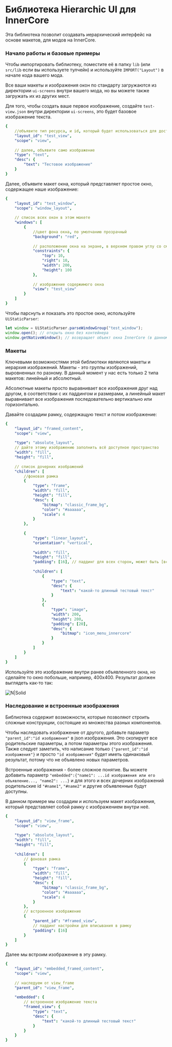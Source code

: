 # Библиотека Hierarchic UI для InnerCore
Эта библиотека позволит создавать иерархический интерфейс на основе макетов, для модов на InnerCore.

### Начало работы и базовые примеры
Чтобы импортировать библиотеку, поместите её в папку `lib` (или `src/lib` если вы используете тулчейн) и используйте `IMPORT("Layout")` в начале кода вашего мода.

Все ваши макеты и изображения окон по стандарту загружаются из директории `ui-screens` внутри вашего мода, но вы можете также загружать их из других мест.

Для того, чтобы создать ваше первое изображение, создайте `test-view.json` внутри директории `ui-screens`, это будет базовое изображение текста.

```yaml
{
    //объявите тип ресурса, и id, который будет использоваться для доступа этому ресурсу
    "layout_id": "test_view",
    "scope": "view",
    
    // далее, объявите само изображение
    "type": "text",
    "desc": {
        "text": "Тестовое изображение"
    }
}
```

Далее, объявите макет окна, который представляет простое окно, содержащее наше изображение:

```yaml
{
    "layout_id": "test_window",
    "scope": "window_layout",
    
    // список всех окон в этом макете
    "windows": [
        {
            //цвет фона окна, по умолчанию прозрачный
            "background": "red",
            
            // расположение окна на экране, в верхнем правом углу со смещением 10 и 200 и размером 200 на 100 юнитов
            "constraints": {
                "top": 10,
                "right": 10,
                "width": 200,
                "height": 100
            },
            
            // изображение содержимого окна
            "view": "test_view"
        }
    ]
}
```

Чтобы парснуть и показать это простое окно, используйте `UiStaticParser`:
```js
let window = UiStaticParser.parseWindowGroup("test_window");
window.open(); // открыть окно без контейнера
window.getNativeWindow(); // возвращает объект окна InnerCore (в данном случае UI.WindowGroup)
```

### Макеты

Ключевыми возможностями этой библиотеки являются макеты и иерархия изображений. Макеты - это группы изображений, выровненных по разному. В данный момент у нас есть только 2 типа макетов: линейный и абсолютный.

Абсолютные макеты просто выравнивает все изображения друг над другом, в соответствии с их паддингом и размерами, а линейный макет выравнивает все изображения последовательно вертикально или горизонтально.

Давайте создадим рамку, содержащую текст и потом изображение:
```yaml
{
    "layout_id": "framed_content",
    "scope": "view",
    
    "type": "absolute_layout",
    // дайте этому изображению заполнить всё доступное пространство
    "width": "fill",
    "height": "fill",
    
    // список дочерних изображений
    "children": [
        //фоновая рамка
        {
            "type": "frame",
            "width": "fill",
            "height": "fill",
            "desc": {
                "bitmap": "classic_frame_bg",
                "color": "#aaaaaa",
                "scale": 4
            }
        },
        
        {
            "type": "linear_layout",
            "orientation": "vertical",
            
            "width": "fill",
            "height": "fill",
            "padding": [16], // паддинг для всех сторон, может быть [все стороны] или [левая, верхняя, правая, нижняя]
            
            "children": [
                {
                    "type": "text",
                    "desc": {
                        "text": "какой-то длинный тестовый текст"    
                    }
                },
                {
                    "type": "image",
                    "width": 200,
                    "height": 200,
                    "padding": [20],
                    "desc": {
                        "bitmap": "icon_menu_innercore"
                    }
                }
            ]
        }
    ]
}
```

Используйте это изображение внутри ранее объявленного окна, но сделайте то окно побольше, например, 400х400. Результат должен выглядеть как-то так:

![N|Solid](https://i.imgur.com/Kc4ZArg.png)


### Наследование и встроенные изображения
Библиотека содержит возможности, которые позволяют строить сложные конструкции, состоящие из множества разных компонентов.

Чтобы наследовать изображение от другого, добавьте параметр `"parent_id":"id изображения"` в json изображения. Это скопирует все родительские параметры, а потом параметры этого изображения. Также следует заметить, что написание только `{"parent_id":"id изображения"}` и просто `"id изображения"` будет иметь одинаковый результат, потому что не объявлено новых параметров.

Встроенные изображения - более сложное понятие. Вы можете добавить параметр `"embedded":{"name1": ...id изображения или его объявление..., "name2": ...}` и для этого и всех дочерних изображений родительские id `"#name1"`, `"#name2"` и другие объявленные будут доступны.

В данном примере мы создадим и используем макет изображения, который представляет собой рамку с изображением внутри неё.

```yaml
{
    "layout_id": "view_frame",
    "scope": "view",
    
    "type": "absolute_layout",
    "width": "fill",
    "height": "fill",
    
    "children": [
        // фоновая рамка
        {
            "type": "frame",
            "width": "fill",
            "height": "fill",
            "desc": {
                "bitmap": "classic_frame_bg",
                "color": "#aaaaaa",
                "scale": 4
            }
        },
        // встроенное изображение
        {
            "parent_id": "#framed_view",
            // паддинг настройки для вписывания в рамку
            "padding": [16]
        }
    ]
}
```

Далее мы встроим изображение в эту рамку.
```yaml
{
    "layout_id": "embedded_framed_content",
    "scope": "view",
    
    // наследуем от view_frame
    "parent_id": "view_frame",
    
    "embedded": {
        // встроенное изображение текста
        "framed_view": {
            "type": "text",
            "desc": {
                "text": "какой-то длинный тестовый текст"    
            }
        }
    }
}
```
